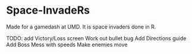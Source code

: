 # Space-InvadeRs

Made for a gamedash at UMD. It is space invaders done in R.

TODO:
	add Victory/Loss screen
	Work out bullet bug
	Add Directions guide
	Add Boss
	Mess with speeds
	Make enemies move 
